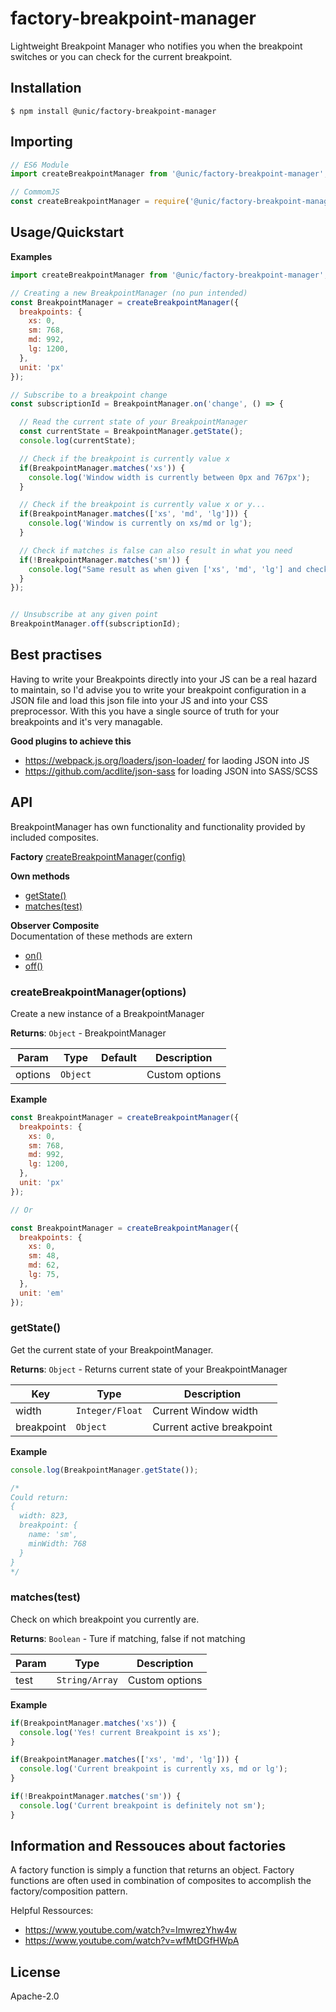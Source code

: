 # factory-breakpoint-manager

Lightweight Breakpoint Manager who notifies you when the breakpoint switches or you can check for the current breakpoint.

## Installation

```shell
$ npm install @unic/factory-breakpoint-manager
```

## Importing

```javascript
// ES6 Module
import createBreakpointManager from '@unic/factory-breakpoint-manager';

// CommomJS
const createBreakpointManager = require('@unic/factory-breakpoint-manager').default;
```

## Usage/Quickstart

**Examples**
```js
import createBreakpointManager from '@unic/factory-breakpoint-manager';

// Creating a new BreakpointManager (no pun intended)
const BreakpointManager = createBreakpointManager({
  breakpoints: {
    xs: 0,
    sm: 768,
    md: 992,
    lg: 1200,
  },
  unit: 'px'
});

// Subscribe to a breakpoint change
const subscriptionId = BreakpointManager.on('change', () => {

  // Read the current state of your BreakpointManager
  const currentState = BreakpointManager.getState();
  console.log(currentState);

  // Check if the breakpoint is currently value x
  if(BreakpointManager.matches('xs')) {
    console.log('Window width is currently between 0px and 767px');
  }

  // Check if the breakpoint is currently value x or y...
  if(BreakpointManager.matches(['xs', 'md', 'lg'])) {
    console.log('Window is currently on xs/md or lg');
  }

  // Check if matches is false can also result in what you need
  if(!BreakpointManager.matches('sm')) {
    console.log("Same result as when given ['xs', 'md', 'lg'] and checkig if it was true");
  }
});


// Unsubscribe at any given point
BreakpointManager.off(subscriptionId);
```

## Best practises

Having to write your Breakpoints directly into your JS can be a real hazard to maintain, so I'd advise you to write your breakpoint configuration in a JSON file and load this json file into your JS and into your CSS preprocessor. With this you have a single source of truth for your breakpoints and it's very managable.

**Good plugins to achieve this**
* https://webpack.js.org/loaders/json-loader/ for laoding JSON into JS
* https://github.com/acdlite/json-sass for loading JSON into SASS/SCSS

## API

BreakpointManager has own functionality and functionality provided by included composites.

**Factory**
[createBreakpointManager(config)](#factory)

**Own methods**
* [getState()](#getstate)
* [matches(test)](#matches)

**Observer Composite**  
Documentation of these methods are extern
* [on()](https://github.com/unic/composite-observer#on)
* [off()](https://github.com/unic/composite-observer#off)

<a name="factory"></a>

### createBreakpointManager(options)

Create a new instance of a BreakpointManager

**Returns**: <code>Object</code> - BreakpointManager

| Param | Type | Default | Description |
| --- | --- | --- | --- |
| options | <code>Object</code> |  | Custom options |

**Example**
```js
const BreakpointManager = createBreakpointManager({
  breakpoints: {
    xs: 0,
    sm: 768,
    md: 992,
    lg: 1200,
  },
  unit: 'px'
});

// Or

const BreakpointManager = createBreakpointManager({
  breakpoints: {
    xs: 0,
    sm: 48,
    md: 62,
    lg: 75,
  },
  unit: 'em'
});
```

<a name="getstate"></a>

### getState()

Get the current state of your BreakpointManager.

**Returns**: <code>Object</code> - Returns current state of your BreakpointManager

| Key | Type | Description |
| --- | --- | --- |
| width | <code>Integer/Float</code> | Current Window width |
| breakpoint | <code>Object</code> | Current active breakpoint |

**Example**
```js
console.log(BreakpointManager.getState());

/*
Could return:
{
  width: 823,
  breakpoint: {
    name: 'sm',
    minWidth: 768
  }
}
*/
```

<a name="matches"></a>

### matches(test)

Check on which breakpoint you currently are.

**Returns**: <code>Boolean</code> - Ture if matching, false if not matching

| Param | Type | Description |
| --- | --- | --- |
| test | <code>String/Array</code> | Custom options |

**Example**
```js
if(BreakpointManager.matches('xs')) {
  console.log('Yes! current Breakpoint is xs');
}

if(BreakpointManager.matches(['xs', 'md', 'lg'])) {
  console.log('Current breakpoint is currently xs, md or lg');
}

if(!BreakpointManager.matches('sm')) {
  console.log('Current breakpoint is definitely not sm');
}
```

## Information and Ressouces about factories

A factory function is simply a function that returns an object.
Factory functions are often used in combination of composites to accomplish the factory/composition pattern.

Helpful Ressources:
* https://www.youtube.com/watch?v=ImwrezYhw4w
* https://www.youtube.com/watch?v=wfMtDGfHWpA

## License

Apache-2.0
